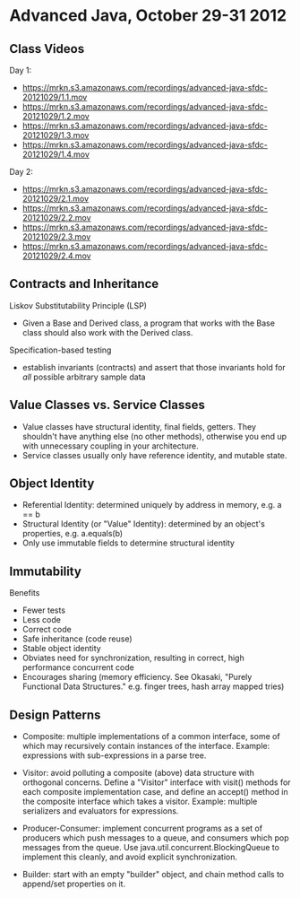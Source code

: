 Advanced Java, October 29-31 2012
=================================

Class Videos
------------

Day 1:

  - https://mrkn.s3.amazonaws.com/recordings/advanced-java-sfdc-20121029/1.1.mov
  - https://mrkn.s3.amazonaws.com/recordings/advanced-java-sfdc-20121029/1.2.mov
  - https://mrkn.s3.amazonaws.com/recordings/advanced-java-sfdc-20121029/1.3.mov
  - https://mrkn.s3.amazonaws.com/recordings/advanced-java-sfdc-20121029/1.4.mov

Day 2:

  - https://mrkn.s3.amazonaws.com/recordings/advanced-java-sfdc-20121029/2.1.mov
  - https://mrkn.s3.amazonaws.com/recordings/advanced-java-sfdc-20121029/2.2.mov
  - https://mrkn.s3.amazonaws.com/recordings/advanced-java-sfdc-20121029/2.3.mov
  - https://mrkn.s3.amazonaws.com/recordings/advanced-java-sfdc-20121029/2.4.mov


Contracts and Inheritance
-------------------------

Liskov Substitutability Principle (LSP)

  - Given a Base and Derived class, a program that works with the Base class should also work with the Derived class.

Specification-based testing

  - establish invariants (contracts) and assert that those invariants hold for *all* possible arbitrary sample data

Value Classes vs. Service Classes
---------------------------------

  - Value classes have structural identity, final fields, getters. They shouldn't have anything else (no other methods), otherwise you end up with unnecessary coupling in your architecture.
  - Service classes usually only have reference identity, and mutable state.

Object Identity
---------------

  - Referential Identity: determined uniquely by address in memory, e.g. a == b
  - Structural Identity (or "Value" Identity): determined by an object's properties, e.g. a.equals(b)
  - Only use immutable fields to determine structural identity

Immutability
------------

Benefits

  - Fewer tests
  - Less code
  - Correct code
  - Safe inheritance (code reuse)
  - Stable object identity
  - Obviates need for synchronization, resulting in correct, high performance concurrent code
  - Encourages sharing (memory efficiency. See Okasaki, "Purely Functional Data Structures." e.g. finger trees, hash array mapped tries)

Design Patterns
---------------

  - Composite: multiple implementations of a common interface, some of which may recursively contain instances of the interface. Example: expressions with sub-expressions in a parse tree.

  - Visitor: avoid polluting a composite (above) data structure with orthogonal concerns. Define a "Visitor" interface with visit() methods for each composite implementation case, and define an accept() method in the composite interface which takes a visitor. Example: multiple serializers and evaluators for expressions.

  - Producer-Consumer: implement concurrent programs as a set of producers which push messages to a queue, and consumers which pop messages from the queue. Use java.util.concurrent.BlockingQueue to implement this cleanly, and avoid explicit synchronization.

  - Builder: start with an empty "builder" object, and chain method calls to append/set properties on it.